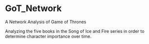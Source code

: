# GoT_Network
A Network Analysis of Game of Thrones

Analyzing the five books in the Song of Ice and Fire series in order to determine character importance over time.
